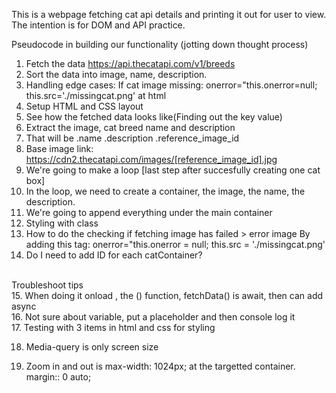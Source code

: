 This is a webpage fetching cat api details and printing it out for user to view.<br>
The intention is for DOM and API practice.

Pseudocode in building our functionality (jotting down thought process)
1. Fetch the data https://api.thecatapi.com/v1/breeds
2. Sort the data into image, name, description.
3. Handling edge cases: If cat image missing: onerror="this.onerror=null; this.src='./missingcat.png' at html
4. Setup HTML and CSS layout
5. See how the fetched data looks like(Finding out the key value)
6. Extract the image, cat breed name and description
7. That will be .name .description .reference_image_id
8. Base image link: https://cdn2.thecatapi.com/images/[reference_image_id].jpg
9. We're going to make a loop [last step after succesfully creating one cat box]
10. In the loop, we need to create a container, the image, the name, the description.
11. We're going to append everything under the main container
12. Styling with class
13. How to do the checking if fetching image has failed > error image
By adding this tag: onerror="this.onerror = null; this.src = './missingcat.png'
14. Do I need to add ID for each catContainer?
<br>
Troubleshoot tips<br>
15. When doing it onload , the () function, fetchData() is await, then can add async<br>
16. Not sure about variable, put a placeholder and then console log it
<br>
17. Testing with 3 items in html and css for styling

18. Media-query is only screen size

19. Zoom in and out is max-width: 1024px; at the targetted container. margin:: 0 auto;
